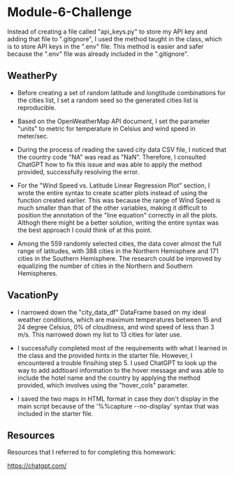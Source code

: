 # Module-6-Challenge

Instead of creating a file called "api_keys.py" to store my API key and adding that file to ".gitignore", I used the method taught in the class, which is to store API keys in the ".env" file. This method is easier and safer because the ".env" file was already included in the ".gitignore".

## WeatherPy

- Before creating a set of random latitude and longtitude combinations for the cities list, I set a random seed so the generated cities list is reproducible.

- Based on the OpenWeatherMap API document, I set the parameter "units" to metric for temperature in Celsius and wind speed in meter/sec.

- During the process of reading the saved city data CSV file, I noticed that the country code "NA" was read as "NaN". Therefore, I consulted ChatGPT how to fix this issue and was able to apply the method provided, successfully resolving the error.

- For the "Wind Speed vs. Latitude Linear Regression Plot" section, I wrote the entire syntax to create scatter plots instead of using the function created earlier. This was because the range of Wind Speed is much smaller than that of the other variables, making it difficult to position the annotation of the "line equation" correctly in all the plots. Althogh there might be a better solution, writing the entire syntax was the best approach I could think of at this point.

- Among the 559 randomly selected cities, the data cover almost the full range of latitudes, with 388 cities in the Northern Hemisphere and 171 cities in the Southern Hemisphere. The research could be improved by equalizing the number of cities in the Northern and Southern Hemispheres.

## VacationPy

- I narrowed down the "city_data_df" DataFrame based on my ideal weather conditions, which are maximum temperatures between 15 and 24 degree Celsius, 0% of cloudiness, and wind speed of less than 3 m/s. This narrowed down my list to 13 cities for later use.

- I successfully completed most of the requirements with what I learned in the class and the provided hints in the starter file. However, I encountered a trouble finsihing step 5. I used ChatGPT to look up the way to add addtioanl information to the hover message and was able to include the hotel name and the country by applying the method provided, which involves using the "hover_cols" parameter.

- I saved the two maps in HTML format in case they don't display in the main script because of the '%%capture --no-display' syntax that was included in the starter file.

## Resources

Resources that I referred to for completing this homework:

<https://chatgpt.com/>
